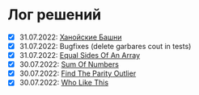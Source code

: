 # Лог решений
  - [x] 31.07.2022: [Ханойские Башни](hanoi_record/README.md)
  - [x] 31.07.2022: Bugfixes (delete garbares cout in tests)
  - [x] 31.07.2022: [Equal Sides Of An Array
](equal_sides_of_an_array/README.md)  
  - [x] 30.07.2022: [Sum Of Numbers](sum_of_numbers/README.md)
  - [x] 30.07.2022: [Find The Parity Outlier](parity_outlier/README.md)
  - [x] 30.07.2022: [Who Like This](wholikethis/README.md)

